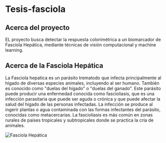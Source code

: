 # Tesis-fasciola

## Acerca del proyecto
EL proyecto busca detectar la respuesta colorimétrica a un biomarcador de Fasciola Hepática, mediante técnicas de visión computacional y machine learning.

## Acerca de la Fasciola Hepática
La Fasciola hepatica es un parásito trematodo que infecta principalmente al hígado de diversas especies animales, incluyendo al ser humano. También es conocido como "duelas del hígado" o "duelas del ganado". Este parásito puede producir una enfermedad conocida como fascioliasis, que es una infección parasitaria que puede ser aguda o crónica y que puede afectar la salud del hígado de las personas infectadas. La infección se produce al ingerir plantas o agua contaminada con las formas infectantes del parásito, conocidas como metacercarias. La fascioliasis es más común en zonas rurales de países tropicales y subtropicales donde se practica la cría de animales.

![Fasciola Hepática](https://www.portalveterinaria.com/upload/20190426092634Fasciola_hepatica2.jpg)
